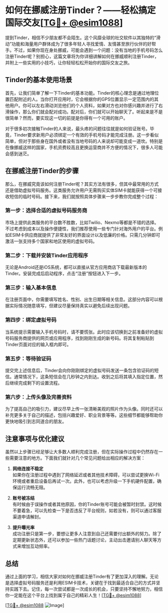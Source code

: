 # 如何在挪威注册Tinder？——轻松搞定国际交友[[TG💪+ @esim1088](https://t.me/s/esim1088)]

提到Tinder，相信不少朋友都不会陌生。这个风靡全球的社交软件以其独特的“滑动”功能和海量用户群体成为了很多年轻人寻找爱情、友情甚至旅行伙伴的好帮手。不过，如果你现在身处挪威，可能会遇到一个问题：没有当地的手机号码怎么注册Tinder呢？别担心，这篇文章将为你详细讲解如何在挪威顺利注册Tinder，并附上一些实用的小技巧，让你轻轻松松开始你的国际交友之旅。

## Tinder的基本使用场景

首先，让我们简单了解一下Tinder的基本功能。Tinder的核心理念是通过地理位置匹配附近的人。当你打开应用时，它会根据你的GPS位置显示一定范围内的其他用户。你可以左右滑动浏览他们的个人资料，如果对方也对你感兴趣并进行了右滑操作，那么你们就会配对成功。配对后，你们就可以开始聊天了。听起来是不是很简单？然而，要实现这一切的前提是你得有一个可用的账户。

对于很多初次接触Tinder的人来说，最头疼的问题往往就是如何验证账号。毕竟，Tinder要求新用户必须绑定一个有效的手机号码才能完成注册。这一步看似简单，但对于那些身在国外或者没有当地号码的人来说却可能变成一道坎。特别是在像挪威这样的国家，手机资费较高且更换运营商并不方便的情况下，很多人可能会感到迷茫。

## 在挪威注册Tinder的步骤

那么，在挪威究竟该如何注册Tinder呢？其实方法有很多，但其中最常用的方式还是借助虚拟号码服务。这类服务允许用户无需购买实体SIM卡就能获得一个可接收短信的临时号码。接下来，我们就按照具体步骤来一步步教你完成整个过程：

### 第一步：选择合适的虚拟号码服务商
市场上提供此类服务的平台数不胜数，比如Twilio、Nexmo等都是不错的选择。不过考虑到成本以及操作便捷性，我们推荐使用一些专门针对海外用户的平台。例如ESIM卡供应商就提供了非常友好的界面设计以及低廉的价格。只需几分钟即可激活一张支持多个国家和地区使用的虚拟号码。

### 第二步：下载并安装Tinder应用程序
无论是Android还是iOS系统，都可以直接从官方应用商店下载最新版本的Tinder。安装完成后启动程序，点击“注册”按钮进入下一步。

### 第三步：输入基本信息
在注册页面中，你需要填写姓名、性别、出生日期等相关信息。这部分内容可以根据实际情况随意填写，但建议尽量保持真实以避免后续出现问题。

### 第四步：绑定虚拟号码
当系统提示需要输入手机号码时，请不要慌张。此时应该切换到之前准备好的虚拟号码服务商提供的网页或应用程序，找到刚刚生成的新号码。将其复制粘贴到Tinder页面对应的输入框内即可。

### 第五步：等待验证码
提交完上述信息后，Tinder会向你刚刚绑定的虚拟号码发送一条包含验证码的短信。通常情况下，这条短信会在几秒钟之内到达。收到之后将其填入指定位置，然后继续完成剩下的设置流程。

### 第六步：上传头像及完善资料
为了提高自己的吸引力，建议尽早上传一张清晰美观的照片作为头像。同时还可以补充更多关于自己的描述，包括兴趣爱好、职业背景等等。这些细节都能够帮助你更快地吸引到志同道合的朋友。

## 注意事项与优化建议

虽然以上步骤已经足够让大多数人顺利完成注册，但在实际操作过程中仍然存在一些需要注意的地方。下面我们就针对几个常见问题给出相应的解决方案：

1. **网络连接不稳定**  
   如果你在注册过程中遇到了网络延迟或者其他技术障碍，可以尝试更换Wi-Fi环境或者重启设备后再试一次。此外，也可以考虑升级一下手机硬件配置，确保运行流畅无阻。

2. **账号被冻结**  
   有时候由于误操作或者其他原因，你的Tinder账号可能会被暂时封禁。这时候不要着急，可以先检查一下是否违反了平台规则，如若没有，则可以通过客服渠道申请解封。

3. **提升曝光率**  
   成功注册只是第一步，要想让更多人注意到自己还需要付出额外的努力。除了定期更新状态外，还可以参加一些热门话题讨论，主动出击邀请别人聊天等方式来增加互动频率。

## 总结

通过上面的学习，相信大家对如何在挪威注册Tinder有了更加深入的理解。无论是选择虚拟号码服务还是利用ESIM卡技术，关键在于找到最适合自己的方式并坚持实践下去。记住，每一次尝试都是一次成长的机会，只要坚持不懈地努力，相信你一定能在这个平台上找到属于自己的精彩人生！[[TG💪+ @esim1088](https://t.me/s/esim1088)]

[[TG💪+ @esim1088](https://t.me/s/esim1088) ![Image](https://i.postimg.cc/4NQfJmqS/Snipaste-2025-05-13-00-14-12.png)]